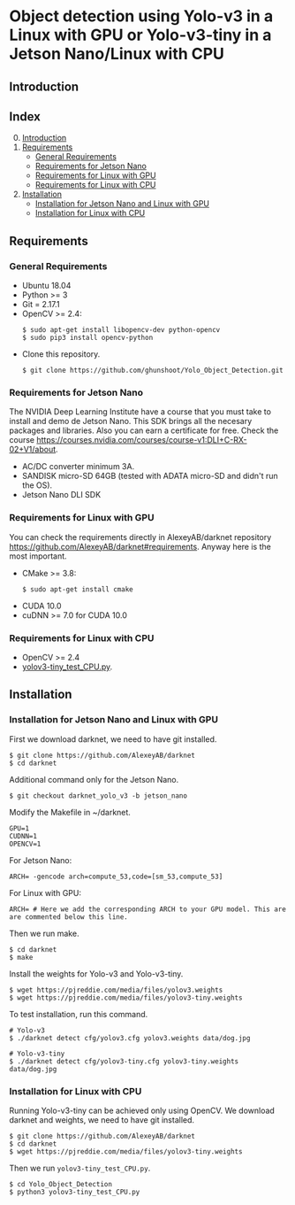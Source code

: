 # Object detection using Yolo-v3 in a Linux with GPU or Yolo-v3-tiny in a Jetson Nano/Linux with CPU

## Introduction

## Index
0. [Introduction](#Introduction)
1. [Requirements](#Requirements)
    * [General Requirements](#General-Requirements)
    * [Requirements for Jetson Nano](#Requirements-for-Jetson-Nano)
    * [Requirements for Linux with GPU](#Requirements-for-Linux-with-GPU)
    * [Requirements for Linux with CPU](#Requirements-for-Linux-with-CPU)
2. [Installation](#Installation)
   * [Installation for Jetson Nano and Linux with GPU](#Installation-for-Jetson-Nano-and-Linux-with-GPU)
   * [Installation for Linux with CPU](#Installation-for-Linux-with-CPU)

## Requirements
### General Requirements
* Ubuntu 18.04
* Python >= 3
* Git = 2.17.1
* OpenCV >= 2.4:
    ```
  $ sudo apt-get install libopencv-dev python-opencv
  $ sudo pip3 install opencv-python
  ```
* Clone this repository.
  ```
  $ git clone https://github.com/ghunshoot/Yolo_Object_Detection.git
  ```

### Requirements for Jetson Nano
The NVIDIA Deep Learning Institute have a course that you must take to install and demo de Jetson Nano. This SDK brings all the necesary packages and libraries. Also you can earn a certificate for free. Check the course https://courses.nvidia.com/courses/course-v1:DLI+C-RX-02+V1/about. 
* AC/DC converter minimum 3A.
* SANDISK micro-SD 64GB (tested with ADATA micro-SD and didn't run the OS).
* Jetson Nano DLI SDK

### Requirements for Linux with GPU
You can check the requirements directly in AlexeyAB/darknet repository https://github.com/AlexeyAB/darknet#requirements.
Anyway here is the most important.
* CMake >= 3.8:
    ```
  $ sudo apt-get install cmake
    ```
* CUDA 10.0
* cuDNN >= 7.0 for CUDA 10.0

### Requirements for Linux with CPU
* OpenCV >= 2.4
* [yolov3-tiny_test_CPU.py](https://github.com/ghunshoot/Yolo_Object_Detection/blob/master/yolov3-tiny_test_CPU.py).

## Installation
### Installation for Jetson Nano and Linux with GPU
First we download darknet, we need to have git installed.
```
$ git clone https://github.com/AlexeyAB/darknet
$ cd darknet
```
Additional command only for the Jetson Nano.
```
$ git checkout darknet_yolo_v3 -b jetson_nano
```
Modify the Makefile in ~/darknet.
```
GPU=1
CUDNN=1
OPENCV=1
```
For Jetson Nano:
```
ARCH= -gencode arch=compute_53,code=[sm_53,compute_53]
``` 
For Linux with GPU:
```
ARCH= # Here we add the corresponding ARCH to your GPU model. This are are commented below this line.
``` 
Then we run make.
```
$ cd darknet
$ make
```
Install the weights for Yolo-v3 and Yolo-v3-tiny.
```
$ wget https://pjreddie.com/media/files/yolov3.weights
$ wget https://pjreddie.com/media/files/yolov3-tiny.weights
```
To test installation, run this command.
```
# Yolo-v3
$ ./darknet detect cfg/yolov3.cfg yolov3.weights data/dog.jpg

# Yolo-v3-tiny
$ ./darknet detect cfg/yolov3-tiny.cfg yolov3-tiny.weights data/dog.jpg
```

### Installation for Linux with CPU
Running Yolo-v3-tiny can be achieved only using OpenCV.
We download darknet and weights, we need to have git installed.
```
$ git clone https://github.com/AlexeyAB/darknet
$ cd darknet
$ wget https://pjreddie.com/media/files/yolov3-tiny.weights
```
Then we run `yolov3-tiny_test_CPU.py`.
```
$ cd Yolo_Object_Detection
$ python3 yolov3-tiny_test_CPU.py
```


